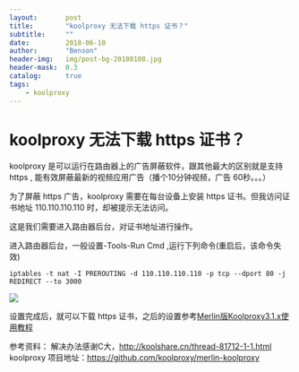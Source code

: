 ```yaml
---
layout:       post
title:        "koolproxy 无法下载 https 证书？"
subtitle:     ""
date:         2018-06-10
author:       "Benson"
header-img:   img/post-bg-20180108.jpg
header-mask:  0.3
catalog:      true
tags:
    - koolproxy
---
```

# koolproxy 无法下载 https 证书？

koolproxy 是可以运行在路由器上的广告屏蔽软件，跟其他最大的区别就是支持 https , 能有效屏蔽最新的视频应用广告（播个10分钟视频，广告 60秒。。。）

为了屏蔽 https 广告，koolproxy 需要在每台设备上安装 https 证书。但我访问证书地址 110.110.110.110 时，却被提示无法访问。

这是我们需要进入路由器后台，对证书地址进行操作。

进入路由器后台，一般设置-Tools-Run Cmd ,运行下列命令(重启后，该命令失效)
```
iptables -t nat -I PREROUTING -d 110.110.110.110 -p tcp --dport 80 -j REDIRECT --to 3000
```
![](http://tc.seoipo.com/20180610143928.png)

设置完成后，就可以下载 https 证书，之后的设置参考[Merlin版Koolproxy3.1.x使用教程](http://koolshare.cn/thread-80430-1-1.html)

参考资料：
解决办法感谢C大，http://koolshare.cn/thread-81712-1-1.html
koolproxy 项目地址：https://github.com/koolproxy/merlin-koolproxy

